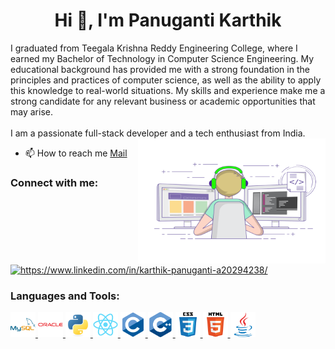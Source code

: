 <h1 align="center">Hi 👋, I'm Panuganti Karthik</h1>
I graduated from Teegala Krishna Reddy Engineering College, where I earned my Bachelor of Technology in Computer Science Engineering. My educational background has provided me with a strong foundation in the principles and practices of computer science, as well as the ability to apply this knowledge to real-world situations. My skills and experience make me a strong candidate for any relevant business or academic opportunities that may arise.<br><br>
  I am a passionate full-stack developer and a tech enthusiast from India.
<img src="https://github.com/Panuganti-Karthik/Panuganti-Karthik/blob/main/gif3.gif" align="right" alt="Coding" height="200" width="300"/>
<br>

<!-- 📝 Checkout my [Resume](https://drive.google.com/file/d/1C47rn7c1Uq3-LIJfhDVG5oASO8REU3Q9/view?usp=sharing)
- :superhero_man: Coding Blocks Superhero - I’m a Campus Ambassador at Coding blocks
- :blue_heart: I was part of Internshala Student Partner 18 (ISP 18) - One of India's largest student community
- :art: Graphic Designer at [Club Gamma](https://www.instagram.com/club_gamma/) - An official student technical community under GitHub Campus Expert :triangular_flag_on_post:
- :heart_eyes: Schwags and Goodies drives me crazy-->
- 📫 How to reach me [Mail](mailto:karthik.panuganti@outlook.com)
<h3 align="left">Connect with me:</h3>
<p align="left">
<a href="https://linkedin.com/in/https://www.linkedin.com/in/karthik-panuganti-a20294238/" target="blank"><img align="center" src="https://raw.githubusercontent.com/rahuldkjain/github-profile-readme-generator/master/src/images/icons/Social/linked-in-alt.svg" alt="https://www.linkedin.com/in/karthik-panuganti-a20294238/" height="30" width=" 40" /></a>
</p>

<h3 align="left">Languages and Tools:</h3>
<p align="left"><a href="https://www.mysql.com/" target="_blank" rel="noreferrer"> <img src="https://raw.githubusercontent.com/devicons/devicon/master/icons/mysql/mysql-original-wordmark.svg" alt="mysql" width="40" height="40"/> </a> <a href="https://www.oracle.com/" target="_blank" rel="noreferrer"> <img src="https://raw.githubusercontent.com/devicons/devicon/master/icons/oracle/oracle-original.svg" alt="oracle" width="40" height="40"/> </a> <a href="https://www.python.org" target="_blank" rel="noreferrer"> <img src="https://raw.githubusercontent.com/devicons/devicon/master/icons/python/python-original.svg" alt="python" width="40" height="40"/> </a> <a href="https://react.dev" target="_blank" rel="noreferrer"> <img src="https://raw.githubusercontent.com/devicons/devicon/master/icons/react/react-original.svg" alt="react" width="40" height="40"/> </a> <a href="https://www.cprogramming.com/" target="_blank" rel="noreferrer"> <img src="https://raw.githubusercontent.com/devicons/devicon/master/icons/c/c-original.svg" alt="c" width="40" height="40"/> </a> <a href="https://www.w3schools.com/cpp/" target="_blank" rel="noreferrer"> <img src="https://raw.githubusercontent.com/devicons/devicon/master/icons/cplusplus/cplusplus-original.svg" alt="cplusplus" width="40" height="40"/> </a> <a href="https://www.w3schools.com/css/" target="_blank" rel="noreferrer"> <img src="https://raw.githubusercontent.com/devicons/devicon/master/icons/css3/css3-original-wordmark.svg" alt="css3" width="40" height="40"/> </a> <a href="https://www.w3.org/html/" target="_blank" rel="noreferrer"> <img src="https://raw.githubusercontent.com/devicons/devicon/master/icons/html5/html5-original-wordmark.svg" alt="html5" width="40" height="40"/> </a> <a href="https://www.java.com" target="_blank" rel="noreferrer"> <img src="https://raw.githubusercontent.com/devicons/devicon/master/icons/java/java-original.svg" alt="java" width="40" height="40"/> </a></p>
